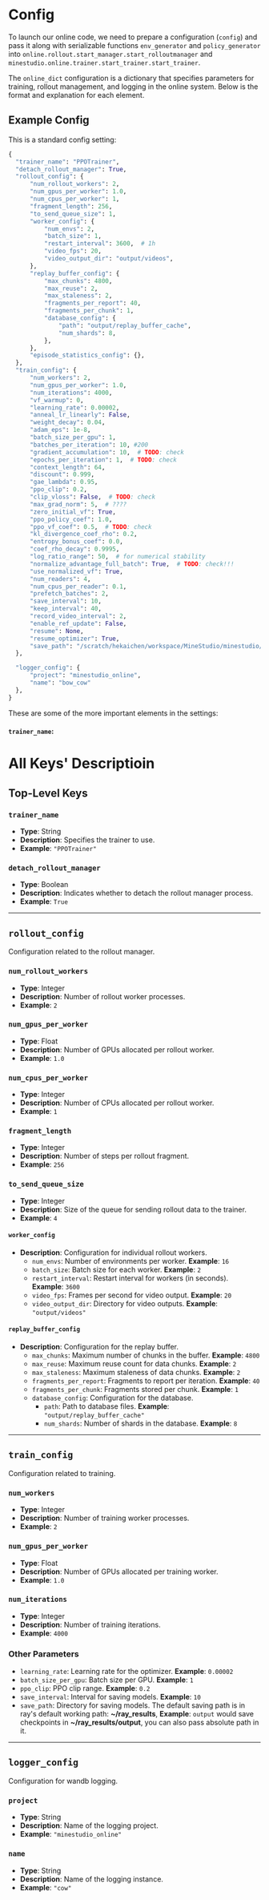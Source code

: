 # Config

To launch our online code, we need to prepare a configuration (`config`) and pass it along with serializable functions `env_generator` and `policy_generator` into `online.rollout.start_manager.start_rolloutmanager` and `minestudio.online.trainer.start_trainer.start_trainer`. 

The `online_dict` configuration is a dictionary that specifies parameters for training, rollout management, and logging in the online system. Below is the format and explanation for each element.

## Example Config

This is a standard config setting:

```python
{
  "trainer_name": "PPOTrainer",
  "detach_rollout_manager": True,
  "rollout_config": {
      "num_rollout_workers": 2,
      "num_gpus_per_worker": 1.0,
      "num_cpus_per_worker": 1,
      "fragment_length": 256,
      "to_send_queue_size": 1,
      "worker_config": {
          "num_envs": 2,
          "batch_size": 1,
          "restart_interval": 3600,  # 1h
          "video_fps": 20,
          "video_output_dir": "output/videos",
      },
      "replay_buffer_config": {
          "max_chunks": 4800,
          "max_reuse": 2,
          "max_staleness": 2,
          "fragments_per_report": 40,
          "fragments_per_chunk": 1,
          "database_config": {
              "path": "output/replay_buffer_cache",
              "num_shards": 8,
          },
      },
      "episode_statistics_config": {},
  },
  "train_config": {
      "num_workers": 2,
      "num_gpus_per_worker": 1.0,
      "num_iterations": 4000,
      "vf_warmup": 0,
      "learning_rate": 0.00002,
      "anneal_lr_linearly": False,
      "weight_decay": 0.04,
      "adam_eps": 1e-8,
      "batch_size_per_gpu": 1,
      "batches_per_iteration": 10, #200
      "gradient_accumulation": 10,  # TODO: check
      "epochs_per_iteration": 1,  # TODO: check
      "context_length": 64,
      "discount": 0.999,
      "gae_lambda": 0.95,
      "ppo_clip": 0.2,
      "clip_vloss": False,  # TODO: check
      "max_grad_norm": 5,  # ????
      "zero_initial_vf": True,
      "ppo_policy_coef": 1.0,
      "ppo_vf_coef": 0.5,  # TODO: check
      "kl_divergence_coef_rho": 0.2,
      "entropy_bonus_coef": 0.0,
      "coef_rho_decay": 0.9995,
      "log_ratio_range": 50,  # for numerical stability
      "normalize_advantage_full_batch": True,  # TODO: check!!!
      "use_normalized_vf": True,
      "num_readers": 4,
      "num_cpus_per_reader": 0.1,
      "prefetch_batches": 2,
      "save_interval": 10,
      "keep_interval": 40,
      "record_video_interval": 2,
      "enable_ref_update": False,
      "resume": None, 
      "resume_optimizer": True,
      "save_path": "/scratch/hekaichen/workspace/MineStudio/minestudio/online/run/output"
  },

  "logger_config": {
      "project": "minestudio_online",
      "name": "bow_cow"
  },
}
```

These are some of the more important elements in the settings: 
#### `trainer_name`: 


# All Keys' Descriptioin



## Top-Level Keys

### `trainer_name`
- **Type**: String  
- **Description**: Specifies the trainer to use.  
- **Example**: `"PPOTrainer"`

### `detach_rollout_manager`
- **Type**: Boolean  
- **Description**: Indicates whether to detach the rollout manager process.  
- **Example**: `True`

---

## `rollout_config`
Configuration related to the rollout manager.

### `num_rollout_workers`
- **Type**: Integer  
- **Description**: Number of rollout worker processes.  
- **Example**: `2`

### `num_gpus_per_worker`
- **Type**: Float  
- **Description**: Number of GPUs allocated per rollout worker.  
- **Example**: `1.0`

### `num_cpus_per_worker`
- **Type**: Integer  
- **Description**: Number of CPUs allocated per rollout worker.  
- **Example**: `1`

### `fragment_length`
- **Type**: Integer  
- **Description**: Number of steps per rollout fragment.  
- **Example**: `256`

### `to_send_queue_size`
- **Type**: Integer  
- **Description**: Size of the queue for sending rollout data to the trainer.  
- **Example**: `4`

#### `worker_config`
- **Description**: Configuration for individual rollout workers.
  - `num_envs`: Number of environments per worker. **Example**: `16`
  - `batch_size`: Batch size for each worker. **Example**: `2`
  - `restart_interval`: Restart interval for workers (in seconds). **Example**: `3600`
  - `video_fps`: Frames per second for video output. **Example**: `20`
  - `video_output_dir`: Directory for video outputs. **Example**: `"output/videos"`

#### `replay_buffer_config`
- **Description**: Configuration for the replay buffer.
  - `max_chunks`: Maximum number of chunks in the buffer. **Example**: `4800`
  - `max_reuse`: Maximum reuse count for data chunks. **Example**: `2`
  - `max_staleness`: Maximum staleness of data chunks. **Example**: `2`
  - `fragments_per_report`: Fragments to report per iteration. **Example**: `40`
  - `fragments_per_chunk`: Fragments stored per chunk. **Example**: `1`
  - `database_config`: Configuration for the database.
    - `path`: Path to database files. **Example**: `"output/replay_buffer_cache"`
    - `num_shards`: Number of shards in the database. **Example**: `8`

---

## `train_config`
Configuration related to training.

### `num_workers`
- **Type**: Integer  
- **Description**: Number of training worker processes.  
- **Example**: `2`

### `num_gpus_per_worker`
- **Type**: Float  
- **Description**: Number of GPUs allocated per training worker.  
- **Example**: `1.0`

### `num_iterations`
- **Type**: Integer  
- **Description**: Number of training iterations.  
- **Example**: `4000`

### Other Parameters
- `learning_rate`: Learning rate for the optimizer. **Example**: `0.00002`
- `batch_size_per_gpu`: Batch size per GPU. **Example**: `1`
- `ppo_clip`: PPO clip range. **Example**: `0.2`
- `save_interval`: Interval for saving models. **Example**: `10`
- `save_path`: Directory for saving models. The default saving path is in ray's default working path: **~/ray_results**, **Example**: `output` would save checkpoints in **~/ray_results/output**, you can also pass absolute path in it.

---

## `logger_config`
Configuration for wandb logging.

### `project`
- **Type**: String  
- **Description**: Name of the logging project.  
- **Example**: `"minestudio_online"`

### `name`
- **Type**: String  
- **Description**: Name of the logging instance.  
- **Example**: `"cow"`